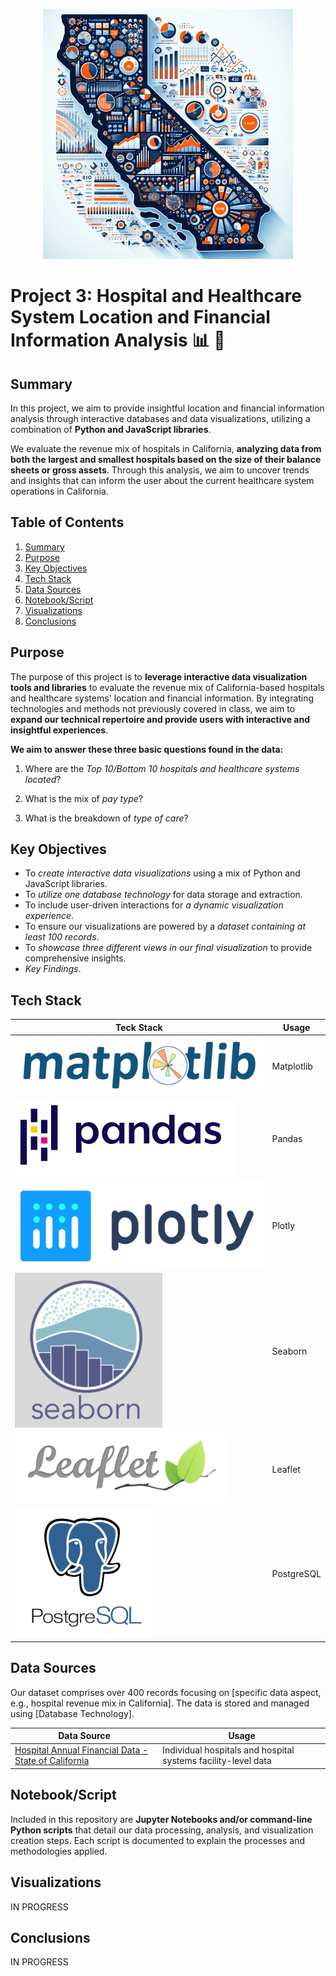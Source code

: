 <p align="center">
  <img width="400" height="400" src="https://github.com/manuel-sosa/project3_data_viz/blob/main/06_Miscellaneous/cali-map.png">
</p>

# Project 3: Hospital and Healthcare System Location and Financial Information Analysis :bar_chart: :hospital:

## Summary
In this project, we aim to provide insightful location and financial information analysis through interactive databases and data visualizations, utilizing a combination of **Python and JavaScript libraries**. 

We evaluate the revenue mix of hospitals in California, **analyzing data from both the largest and smallest hospitals based on the size of their balance sheets or gross assets**. Through this analysis, we aim to uncover trends and insights that can inform the user about the current healthcare system operations in California.

## Table of Contents
1. [Summary](#summary)
2. [Purpose](#purpose)
3. [Key Objectives](#key-objectives)
4. [Tech Stack](#tech-stack)
5. [Data Sources](#data-sources)
6. [Notebook/Script](#notebookscript)
7. [Visualizations](#visualizations)
8. [Conclusions](#conclusions)

## Purpose
The purpose of this project is to **leverage interactive data visualization tools and libraries** to evaluate the revenue mix of California-based hospitals and healthcare systems' location and financial information. By integrating technologies and methods not previously covered in class, we aim to **expand our technical repertoire and provide users with interactive and insightful experiences**.

**We aim to answer these three basic questions found in the data:**
1. Where are the *Top 10/Bottom 10 hospitals and healthcare systems located*?

2. What is the mix of *pay type*? 

3. What is the breakdown of *type of care*?

## Key Objectives
- To *create interactive data visualizations* using a mix of Python and JavaScript libraries.
- To *utilize one database technology* for data storage and extraction.
- To include user-driven interactions for *a dynamic visualization experience*.
- To ensure our visualizations are powered by a *dataset containing at least 100 records*.
- To *showcase three different views in our final visualization* to provide comprehensive insights.
- *Key Findings*.

## Tech Stack
| Teck Stack | Usage |
| ------------- | ------------- |
|![image](https://github.com/manuel-sosa/project3_data_viz/blob/main/06_Miscellaneous/matplotlib.png)  | Matplotlib |
| ![image](https://github.com/manuel-sosa/project3_data_viz/blob/main/06_Miscellaneous/pandas.png) | Pandas |
| ![image](https://github.com/manuel-sosa/project3_data_viz/blob/main/06_Miscellaneous/plotly.png) | Plotly |
| ![image](https://github.com/manuel-sosa/project3_data_viz/blob/main/06_Miscellaneous/seaborn.png) | Seaborn |
| ![image](https://github.com/manuel-sosa/project3_data_viz/blob/main/06_Miscellaneous/leaflet.png) | Leaflet |
| ![image](https://github.com/manuel-sosa/project3_data_viz/blob/main/06_Miscellaneous/postgresql-logo2.png) | PostgreSQL |

## Data Sources
Our dataset comprises over 400 records focusing on [specific data aspect, e.g., hospital revenue mix in California]. The data is stored and managed using [Database Technology].

| Data Source  | Usage |
| ------------- | ------------- |
| [Hospital Annual Financial Data - State of California](https://catalog.data.gov/dataset/hospital-annual-financial-data-selected-data-pivot-tables-a3e84)  | Individual hospitals and hospital systems facility-level data |

## Notebook/Script
Included in this repository are **Jupyter Notebooks and/or command-line Python scripts** that detail our data processing, analysis, and visualization creation steps. Each script is documented to explain the processes and methodologies applied.

## Visualizations
IN PROGRESS

## Conclusions
IN PROGRESS

